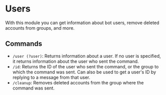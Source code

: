 # Users

With this module you can get information about bot users, remove deleted accounts from groups, and more.

## Commands

- `/user (?user)`: Returns information about a user. If no user is specified, it returns information about the user who sent the command.
- `/id`: Returns the ID of the user who sent the command, or the group to which the command was sent. Can also be used to get a user's ID by replying to a message from that user.
- `/cleanup`: Removes deleted accounts from the group where the command was sent.

